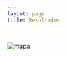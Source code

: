```yaml
---
layout: page
title: Resultados

---
```

![mapa](github.com/gilbertoleon/OceanicExchangesMexico/blob/master/OceanicExchangesMexico/img/mapacable.jpeg)
